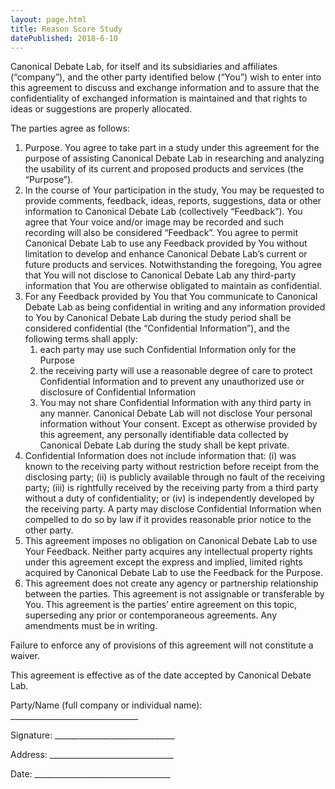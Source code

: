 ```yaml
---
layout: page.html
title: Reason Score Study
datePublished: 2018-6-10
---
```

<div class="content">
        <p><span>Canonical Debate Lab, for itself and its subsidiaries and affiliates (“company”), and the other party
                identified below (“You”) wish to enter into this agreement to discuss and exchange information and to
                assure that the confidentiality of exchanged information is maintained and that rights to ideas or
                suggestions are properly allocated.</span></p>
        <p><span>The parties agree as follows:</span></p>
        <ol>
            <li><span>Purpose. You agree to take part in a study under this agreement for the purpose of assisting
                    Canonical Debate Lab in researching and analyzing the usability of its current and proposed
                    products and services (the “Purpose”).</span></li>
            <li><span>In the course of Your participation in the study, You may be requested to provide comments,
                    feedback, ideas, reports, suggestions, data or other information to Canonical Debate Lab
                    (collectively “Feedback”). You agree that Your voice and/or image may be recorded and such
                    recording will also be considered “Feedback”. You agree to permit Canonical Debate Lab to use any
                    Feedback provided by You without limitation to develop and enhance Canonical Debate Lab’s current
                    or future products and services. Notwithstanding the foregoing, You agree that You will not
                    disclose to Canonical Debate Lab any third-party information that You are otherwise obligated to
                    maintain as confidential.</span></li>
            <li><span>For any Feedback provided by You that You communicate to Canonical Debate Lab as being
                    confidential in writing and any information provided to You by Canonical Debate Lab during the
                    study period shall be considered confidential (the “Confidential Information”), and the following
                    terms shall apply:</span>
                <ol>
                    <li><span>each party may use such Confidential Information only for the Purpose</span></li>
                    <li><span>the receiving party will use a reasonable degree of care to protect Confidential
                            Information and to prevent any unauthorized use or disclosure of Confidential Information</span></li>
                    <li><span>You may not share Confidential Information with any third party in any manner. Canonical
                            Debate Lab will not disclose Your personal information without Your consent. Except as
                            otherwise provided by this agreement, any personally identifiable data collected by
                            Canonical Debate Lab during the study shall be kept private.</span></li>
                </ol>
            </li>
            <li><span>Confidential Information does not include information that: (i) was known to the receiving party
                    without restriction before receipt from the disclosing party; (ii) is publicly available through no
                    fault of the receiving party; (iii) is rightfully received by the receiving party from a third
                    party without a duty of confidentiality; or (iv) is independently developed by the receiving party.
                    A party may disclose Confidential Information when compelled to do so by law if it provides
                    reasonable prior notice to the other party.</span></li>
            <li><span>This agreement imposes no obligation on Canonical Debate Lab to use Your Feedback. Neither party
                    acquires any intellectual property rights under this agreement except the express and implied,
                    limited rights acquired by Canonical Debate Lab to use the Feedback for the Purpose.</span></li>
            <li><span>This agreement does not create any agency or partnership relationship between the parties. This
                    agreement is not assignable or transferable by You. This agreement is the parties’ entire agreement
                    on this topic, superseding any prior or contemporaneous agreements. Any amendments must be in
                    writing.</span></li>
        </ol>
        <p><span>Failure to enforce any of provisions of this agreement will not constitute a waiver.</span></p>
        <p><span>This agreement is effective as of the date accepted by Canonical Debate Lab.</span></p>
        <p><span>Party/Name (full company or individual name): ________________________________</span></p>
        <p><span>Signature: ______________________________</span></p>
        <p><span>Address: _______________________________</span></p>
        <p><span>Date: __________________________________</span></p>
    </div>